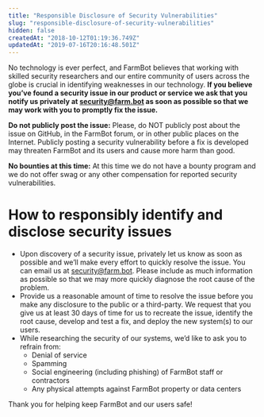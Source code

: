 ```yaml
---
title: "Responsible Disclosure of Security Vulnerabilities"
slug: "responsible-disclosure-of-security-vulnerabilities"
hidden: false
createdAt: "2018-10-12T01:19:36.749Z"
updatedAt: "2019-07-16T20:16:48.501Z"
---
```

No technology is ever perfect, and FarmBot believes that working with skilled security researchers and our entire community of users across the globe is crucial in identifying weaknesses in our technology. **If you believe you’ve found a security issue in our product or service we ask that you notify us privately at security@farm.bot as soon as possible so that we may work with you to promptly fix the issue.**

__Do not publicly post the issue:__
Please, do NOT publicly post about the issue on GitHub, in the FarmBot forum, or in other public places on the Internet. Publicly posting a security vulnerability before a fix is developed may threaten FarmBot and its users and cause more harm than good.



__No bounties at this time:__
At this time we do not have a bounty program and we do not offer swag or any other compensation for reported security vulnerabilities.

# How to responsibly identify and disclose security issues
  * Upon discovery of a security issue, privately let us know as soon as possible and we’ll make every effort to quickly resolve the issue. You can email us at security@farm.bot. Please include as much information as possible so that we may more quickly diagnose the root cause of the problem.
  * Provide us a reasonable amount of time to resolve the issue before you make any disclosure to the public or a third-party. We request that you give us at least 30 days of time for us to recreate the issue, identify the root cause, develop and test a fix, and deploy the new system(s) to our users.
  * While researching the security of our systems, we’d like to ask you to refrain from:
    * Denial of service
    * Spamming
    * Social engineering (including phishing) of FarmBot staff or contractors
    * Any physical attempts against FarmBot property or data centers

Thank you for helping keep FarmBot and our users safe!
